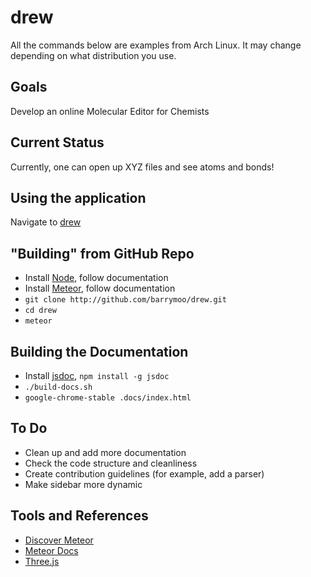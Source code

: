 # drew

All the commands below are examples from Arch Linux. It may change depending on what distribution you use.

## Goals

Develop an online Molecular Editor for Chemists

## Current Status

Currently, one can open up XYZ files and see atoms and bonds!

## Using the application

Navigate to [drew](http://drew-molecules.meteor.com/)

## "Building" from GitHub Repo

* Install [Node](https://nodejs.org/en/), follow documentation
* Install [Meteor](https://www.meteor.com/), follow documentation
* `git clone http://github.com/barrymoo/drew.git`
* `cd drew`
* `meteor`

## Building the Documentation

* Install [jsdoc](http://usejsdoc.org/), `npm install -g jsdoc`
* `./build-docs.sh`
* `google-chrome-stable .docs/index.html`

## To Do

* Clean up and add more documentation
* Check the code structure and cleanliness
* Create contribution guidelines (for example, add a parser)
* Make sidebar more dynamic

## Tools and References

* [Discover Meteor](https://book.discovermeteor.com)
* [Meteor Docs](http://docs.meteor.com/#/basic)
* [Three.js](http://threejs.org)

